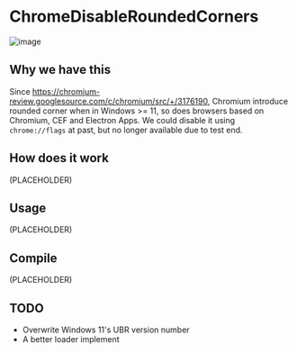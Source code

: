 # ChromeDisableRoundedCorners

![image](https://user-images.githubusercontent.com/26681591/211523600-9303b3a4-24e4-484a-b59e-0e7443f307a1.png)


## Why we have this

Since https://chromium-review.googlesource.com/c/chromium/src/+/3176190, Chromium introduce rounded corner when in Windows >= 11, so does browsers based on Chromium, CEF and Electron Apps. We could disable it using `chrome://flags` at past, but no longer available due to test end.

## How does it work

(PLACEHOLDER)

## Usage

(PLACEHOLDER)

## Compile

(PLACEHOLDER)

## TODO

- Overwrite Windows 11's UBR version number
- A better loader implement
